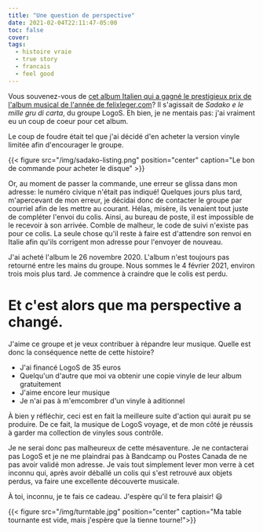 ```yaml
---
title: "Une question de perspective"
date: 2021-02-04T22:11:47-05:00
toc: false
cover:
tags:
  - histoire vraie
  - true story
  - francais
  - feel good
---
```


Vous souvenez-vous de [cet album Italien qui a gagné le prestigieux prix de l'album musical de l'année de
felixleger.com](https://felixleger.com/posts/2020/10/my-musical-album-of-the-year-2020-and-more/)? Il
s'agissait de *Sadako e le mille gru di carta*, du groupe LogoS. Eh bien, je ne mentais pas: j'ai vraiment eu
un coup de coeur pour cet album.

Le coup de foudre était tel que j'ai décidé d'en acheter la version vinyle limitée afin d'encourager le
groupe.

{{< figure src="/img/sadako-listing.png" position="center" caption="Le bon de commande pour acheter le disque" >}}

Or, au moment de passer la commande, une erreur se glissa dans mon adresse: le numéro civique n'était pas indiqué!
Quelques jours plus tard, m'apercevant de mon erreur, je décidai donc de contacter le groupe par courriel afin
de les mettre au courant. Hélas, misère, ils venaient tout juste de compléter l'envoi du colis. Ainsi, au
bureau de poste, il est impossible de le recevoir à son arrivée. Comble de malheur, le code de suivi n'existe
pas pour ce colis. La seule chose qu'il reste à faire est d'attendre son renvoi en Italie afin qu'ils
corrigent mon adresse pour l'envoyer de nouveau.

J'ai acheté l'album le 26 novembre 2020. L'album n'est toujours pas retourné entre les mains du groupe. Nous
sommes le 4 février 2021, environ trois mois plus tard. Je commence à craindre que le colis est perdu.

# Et c'est alors que ma **perspective** a changé.

J'aime ce groupe et je veux contribuer à répandre leur musique. Quelle est donc la conséquence nette de
cette histoire?

- J'ai financé LogoS de 35 euros
- Quelqu'un d'autre que moi va obtenir une copie vinyle de leur album gratuitement
- J'aime encore leur musique
- Je n'ai pas à m'emcombrer d'un vinyle à aditionnel

À bien y réfléchir, ceci est en fait la meilleure suite d'action qui aurait pu se produire. De ce fait, la
musique de LogoS voyage, et de mon côté je réussis à garder ma collection de vinyles sous contrôle.

Je ne serai donc pas malheureux de cette mésaventure. Je ne contacterai pas LogoS et je ne me plaindrai pas à
Bandcamp ou Postes Canada de ne pas avoir validé mon adresse. Je vais tout simplement lever mon verre à cet
inconnu qui, après avoir déballé un colis qui s'est retrouvé aux objets perdus, va faire une excellente
découverte musicale.

À toi, inconnu, je te fais ce cadeau. J'espère qu'il te fera plaisir! :smiley:

{{< figure src="/img/turntable.jpg" position="center" caption="Ma table tournante est vide, mais j'espère que la tienne tourne!">}}
